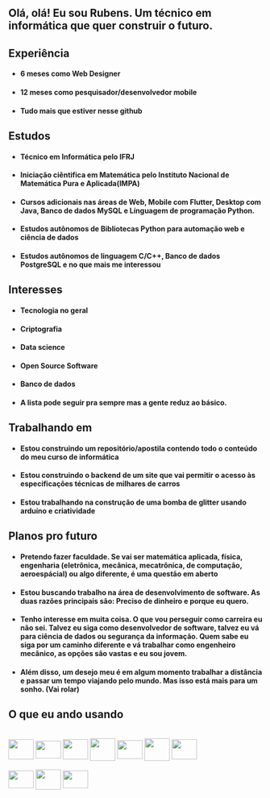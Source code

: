 ## Olá, olá! Eu sou Rubens. Um técnico em informática que quer construir o futuro.

## Experiência
- #### 6 meses como Web Designer
- #### 12 meses como pesquisador/desenvolvedor mobile
- #### Tudo mais que estiver nesse github

## Estudos
- #### Técnico em Informática pelo IFRJ
- #### Iniciação ciêntifica em Matemática pelo Instituto Nacional de Matemática Pura e Aplicada(IMPA)
- #### Cursos adicionais nas áreas de Web, Mobile com Flutter, Desktop com Java, Banco de dados MySQL e Línguagem de programação Python.
- #### Estudos autônomos de Bibliotecas Python para automação web e ciência de dados
- #### Estudos autônomos de linguagem C/C++, Banco de dados PostgreSQL e no que mais me interessou

## Interesses
- #### Tecnologia no geral
- #### Criptografia
- #### Data science
- #### Open Source Software
- #### Banco de dados
- #### A lista pode seguir pra sempre mas a gente reduz ao básico.

## Trabalhando em
- #### Estou construindo um repositório/apostila contendo todo o conteúdo do meu curso de informática
- #### Estou construindo o backend de um site que vai permitir o acesso às especificações técnicas de milhares de carros
- #### Estou trabalhando na construção de uma bomba de glitter usando arduíno e criatividade

## Planos pro futuro
- #### Pretendo fazer faculdade. Se vai ser matemática aplicada, física, engenharia (eletrônica, mecânica, mecatrônica, de computação, aeroespácial) ou algo diferente, é uma questão em aberto
- #### Estou buscando trabalho na área de desenvolvimento de software. As duas razões principais são: Preciso de dinheiro e porque eu quero.
- #### Tenho interesse em muita coisa. O que vou perseguir como carreira eu não sei. Talvez eu siga como desenvolvedor de software, talvez eu vá para ciência de dados ou segurança da informação. Quem sabe eu siga por um caminho diferente e vá trabalhar como engenheiro mecânico, as opções são vastas e eu sou jovem.
- #### Além disso, um desejo meu é em algum momento trabalhar a distância e passar um tempo viajando pelo mundo. Mas isso está mais para um sonho. (Vai rolar)

## O que eu ando usando
<div style="display: inline_block"><br>
  <img align="center" height="40" width="50" src="https://cdn.jsdelivr.net/gh/devicons/devicon/icons/python/python-original.svg" />
  <img align="center" height="35" width="50" src="https://cdn.jsdelivr.net/gh/devicons/devicon/icons/javascript/javascript-original.svg" />
  <img align="center" height="40" width="50" src="https://cdn.jsdelivr.net/gh/devicons/devicon/icons/cplusplus/cplusplus-original.svg" />
  <img align="center" height="45" width="50" src="https://cdn.jsdelivr.net/gh/devicons/devicon/icons/java/java-original.svg" />
  <img align="center" height="37" width="50" src="https://cdn.jsdelivr.net/gh/devicons/devicon/icons/postgresql/postgresql-original.svg" />
  <img align="center" height="45" width="50" src="https://cdn.jsdelivr.net/gh/devicons/devicon/icons/pandas/pandas-original.svg" />
  <img align="center" height="40" width="50" src="https://cdn.jsdelivr.net/gh/devicons/devicon/icons/selenium/selenium-original.svg" />
  <br>
  <br>
  <img align="center" height="35" width="50" src="https://cdn.jsdelivr.net/gh/devicons/devicon/icons/ubuntu/ubuntu-plain.svg" />
  <img align="center" height="40" width="50" src="https://cdn.jsdelivr.net/gh/devicons/devicon/icons/bash/bash-original.svg" />
  <img align="center" height="35" width="50" src="https://cdn.jsdelivr.net/gh/devicons/devicon/icons/git/git-original.svg" />
  
</div>
